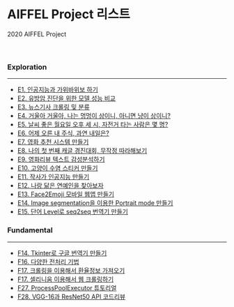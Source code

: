 
# AIFFEL Project 리스트
2020 AIFFEL Project   
<br>
<br>
### Exploration
---
- [E1. 인공지능과 가위바위보 하기](https://github.com/PEBpung/Aiffel/blob/master/Project/Exploration/Project_E%201-1.%20rock_scissor_paper.ipynb)
- [E2. 유방암 진단을 위한 모델 성능 비교](https://github.com/PEBpung/Aiffel/blob/master/Project/Exploration/E2.%20%EC%9C%A0%EB%B0%A9%EC%95%94%20%EC%A7%84%EB%8B%A8%EC%9D%84%20%EC%9C%84%ED%95%9C%20%EB%AA%A8%EB%8D%B8%20%EC%84%B1%EB%8A%A5%20%EB%B9%84%EA%B5%90.ipynb)
- [E3. 뉴스기사 크롤링 및 분류](https://github.com/PEBpung/Aiffel/blob/master/Project/Exploration/Project%203-1.%20%EB%89%B4%EC%8A%A4%EA%B8%B0%EC%82%AC%20%ED%81%AC%EB%A1%A4%EB%A7%81%20%EB%B0%8F%20%EB%B6%84%EB%A5%98.ipynb)
- [E4. 거울아 거울아, 나는 멍멍이 상이니, 아니면 냥이 상이니?](https://github.com/PEBpung/Aiffel/blob/master/Project/Exploration/Project%204-1.%20%EB%82%98%EB%A7%8C%EC%9D%98%20%EC%9D%B4%EB%AF%B8%EC%A7%80%20%EB%B6%84%EB%A5%98%EA%B8%B0%20%EB%A7%8C%EB%93%A4%EC%96%B4%EB%B3%B4%EA%B8%B0.ipynb)
- [E5. 날씨 좋은 월요일 오후 세 시, 자전거 타는 사람은 몇 명?](https://github.com/PEBpung/Aiffel/blob/master/Project/Exploration/Project%205.%20%EC%98%A4%ED%9B%84%20%EC%84%B8%20%EC%8B%9C%2C%20%EC%9E%90%EC%A0%84%EA%B1%B0%20%ED%83%80%EB%8A%94%20%EC%82%AC%EB%9E%8C%EC%9D%80%20%EB%AA%87%20%EB%AA%85%3F.ipynb)
- [E6. 어제 오른 내 주식, 과연 내일은?](https://github.com/PEBpung/Aiffel/blob/master/Project/Exploration/Project%206.%20%EC%A3%BC%EC%8B%9D%20%EC%98%88%EC%B8%A1.ipynb)
- [E7. 영화 추천 시스템 만들기](https://github.com/PEBpung/Aiffel/blob/master/Project/Exploration/E7.%20%EC%98%81%ED%99%94%20%EC%B6%94%EC%B2%9C%20%EC%8B%9C%EC%8A%A4%ED%85%9C.ipynb)
- [E8. 나의 첫 번째 캐글 경진대회, 무작정 따라해보기](https://github.com/PEBpung/Aiffel/blob/master/Project/Exploration/E8.%20%EB%82%98%EC%9D%98%20%EC%B2%AB%20%EB%B2%88%EC%A7%B8%20%EC%BA%90%EA%B8%80%20%EA%B2%BD%EC%A7%84%EB%8C%80%ED%9A%8C%2C%20%EB%AC%B4%EC%9E%91%EC%A0%95%20%EB%94%B0%EB%9D%BC%ED%95%B4%EB%B3%B4%EA%B8%B0.ipynb)
- [E9. 영화리뷰 텍스트 감성분석하기](https://github.com/PEBpung/Aiffel/blob/master/Project/Exploration/E9.%20Naver%20sentiment%20movie%20corpus%20Project.ipynb)
- [E10. 고양이 수염 스티커 만들기](https://github.com/PEBpung/Aiffel/blob/master/Project/Exploration/E10.%20%EA%B3%A0%EC%96%91%EC%9D%B4%20%EC%88%98%EC%97%BC%20%EC%8A%A4%ED%8B%B0%EC%BB%A4%20%EB%A7%8C%EB%93%A4%EA%B8%B0.ipynb)
- [E11. 작사가 인공지능 만들기](https://github.com/PEBpung/Aiffel/blob/master/Project/Exploration/E11.%20%EC%9E%91%EC%82%AC%EA%B0%80%20%EC%9D%B8%EA%B3%B5%EC%A7%80%EB%8A%A5%20%EB%A7%8C%EB%93%A4%EA%B8%B0.ipynb)
- [E12. 나랑 닮은 연예인을 찾아보자](https://github.com/PEBpung/Aiffel/blob/master/Project/Exploration/E12.%20%EB%82%98%EB%9E%91%20%EB%8B%AE%EC%9D%80%20%EC%97%B0%EC%98%88%EC%9D%B8%EC%9D%84%20%EC%B0%BE%EC%95%84%EB%B3%B4%EC%9E%90.ipynb)
- [E13. Face2Emoji 모바일 웹앱 만들기](https://github.com/PEBpung/Aiffel/blob/master/Project/Exploration/E13.%20Face2Emoji%20%EB%AA%A8%EB%B0%94%EC%9D%BC%20%EC%9B%B9%EC%95%B1%20%EB%A7%8C%EB%93%A4%EA%B8%B0.ipynb)
- [E14. Image segmentation을 이용한 Portrait mode 만들기](https://github.com/PEBpung/Aiffel/blob/master/Project/Exploration/E14.%20Image%20segmentation%EC%9D%84%20%EC%9D%B4%EC%9A%A9%ED%95%9C%20Portrait%20mode%20%EB%A7%8C%EB%93%A4%EA%B8%B0..ipynb)
- [E15. 단어 Level로 seq2seq 번역기 만들기](https://github.com/PEBpung/Aiffel/blob/master/Project/Exploration/E15.%20%EB%8B%A8%EC%96%B4%20Level%EB%A1%9C%20seq2seq%20%EB%B2%88%EC%97%AD%EA%B8%B0%20%EB%A7%8C%EB%93%A4%EA%B8%B0.ipynb)

### Fundamental
---
- [F14. Tkinter로 구글 번역기 만들기](https://github.com/PEBpung/Aiffel/blob/master/Project/Fundamental/F14.Tkinter%20project.ipynb)
- [F16. 다양한 전처리 기법](https://github.com/PEBpung/Aiffel/blob/master/Project/Fundamental/F16.%20%EB%8B%A4%EC%96%91%ED%95%9C%20%EB%8D%B0%EC%9D%B4%ED%84%B0%20%EC%A0%84%EC%B2%98%EB%A6%AC%20%EA%B8%B0%EB%B2%95.ipynb)
- [F17. 크롤링을 이용해서 환율정보 가져오기](https://github.com/PEBpung/Aiffel/blob/master/Project/Fundamental/F17.%20%ED%81%AC%EB%A1%A4%EB%A7%81%20%EC%9D%B4%EC%9A%A9%ED%95%98%EA%B8%B0.ipynb)
- [F17. 셀리니움 이용해서 웹 크롤링하기](https://github.com/PEBpung/Aiffel/blob/master/Project/Fundamental/F17.%20%EC%85%80%EB%A0%88%EB%8B%88%EC%9B%80%20%EC%9D%B4%EC%9A%A9%ED%95%98%EA%B8%B0.ipynb)
- [F27. ProcessPoolExecutor 튜토리얼](https://github.com/PEBpung/Aiffel/blob/master/Project/Fundamental/F27.%20ProcessPoolExecutor%20Tutorial.ipynb)
- [F28. VGG-16과 ResNet50 API 코드리뷰](https://github.com/PEBpung/Aiffel/blob/master/Project/Fundamental/F28.%20VGG-16%20%26%20ResNet50.ipynb)
